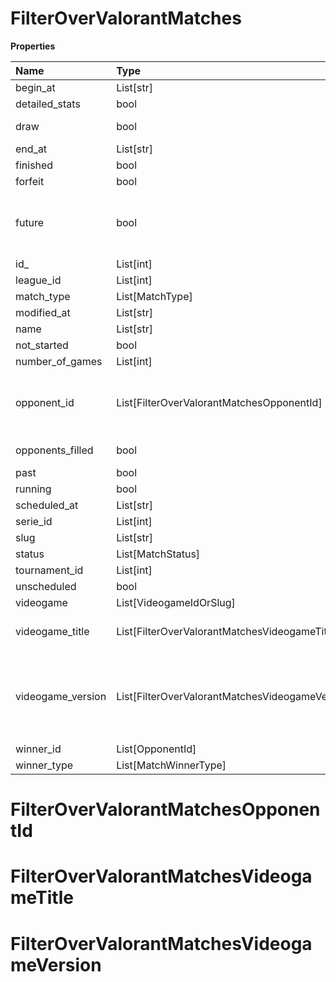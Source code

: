# FilterOverValorantMatches

**Properties**

| Name              | Type                                            | Required | Description                                                                                                                                                                                                               |
| :---------------- | :---------------------------------------------- | :------- | :------------------------------------------------------------------------------------------------------------------------------------------------------------------------------------------------------------------------ |
| begin_at          | List[str]                                       | ❌       |                                                                                                                                                                                                                           |
| detailed_stats    | bool                                            | ❌       | Whether the match offers full stats                                                                                                                                                                                       |
| draw              | bool                                            | ❌       | Whether result of the match is a draw                                                                                                                                                                                     |
| end_at            | List[str]                                       | ❌       |                                                                                                                                                                                                                           |
| finished          | bool                                            | ❌       |                                                                                                                                                                                                                           |
| forfeit           | bool                                            | ❌       | Whether match was forfeited                                                                                                                                                                                               |
| future            | bool                                            | ❌       | `true` for future matches only, `false` for past matches only. <br/>Filtering is done on the `begin_at` value, so matches with `running` status will not appear if `true`.                                                |
| id\_              | List[int]                                       | ❌       |                                                                                                                                                                                                                           |
| league_id         | List[int]                                       | ❌       |                                                                                                                                                                                                                           |
| match_type        | List[MatchType]                                 | ❌       |                                                                                                                                                                                                                           |
| modified_at       | List[str]                                       | ❌       |                                                                                                                                                                                                                           |
| name              | List[str]                                       | ❌       |                                                                                                                                                                                                                           |
| not_started       | bool                                            | ❌       |                                                                                                                                                                                                                           |
| number_of_games   | List[int]                                       | ❌       |                                                                                                                                                                                                                           |
| opponent_id       | List[FilterOverValorantMatchesOpponentId]       | ❌       | A Team or a Player (id or slug). You can use`filter[winner_type]=Team` or `filter[winner_type]=Player` to focus on teams or players.                                                                                      |
| opponents_filled  | bool                                            | ❌       | Whether a match has opponents filled i.e. opponents are not TBD.                                                                                                                                                          |
| past              | bool                                            | ❌       |                                                                                                                                                                                                                           |
| running           | bool                                            | ❌       |                                                                                                                                                                                                                           |
| scheduled_at      | List[str]                                       | ❌       |                                                                                                                                                                                                                           |
| serie_id          | List[int]                                       | ❌       |                                                                                                                                                                                                                           |
| slug              | List[str]                                       | ❌       |                                                                                                                                                                                                                           |
| status            | List[MatchStatus]                               | ❌       |                                                                                                                                                                                                                           |
| tournament_id     | List[int]                                       | ❌       |                                                                                                                                                                                                                           |
| unscheduled       | bool                                            | ❌       |                                                                                                                                                                                                                           |
| videogame         | List[VideogameIdOrSlug]                         | ❌       |                                                                                                                                                                                                                           |
| videogame_title   | List[FilterOverValorantMatchesVideogameTitle]   | ❌       | A videogame title id or slug. <br/>Only for `/csgo/*`, `/codmw/*`, `/fifa/*` and `/ow/*` endpoints <br/>                                                                                                                  |
| videogame_version | List[FilterOverValorantMatchesVideogameVersion] | ❌       | Filter by the names of videogame versions, all versions using `filter[videogame_version]=all`, or by the latest version using `filter[videogame_version]=latest` <br/>Only for `valorant/*` and `/lol/*` endpoints. <br/> |
| winner_id         | List[OpponentId]                                | ❌       |                                                                                                                                                                                                                           |
| winner_type       | List[MatchWinnerType]                           | ❌       |                                                                                                                                                                                                                           |

# FilterOverValorantMatchesOpponentId

# FilterOverValorantMatchesVideogameTitle

# FilterOverValorantMatchesVideogameVersion

<!-- This file was generated by liblab | https://liblab.com/ -->
